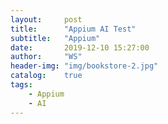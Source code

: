 ```yaml
---
layout:     post
title:      "Appium AI Test"
subtitle:   "Appium"
date:       2019-12-10 15:27:00
author:     "WS"
header-img: "img/bookstore-2.jpg"
catalog:    true
tags:
    - Appium
    - AI
---
```


